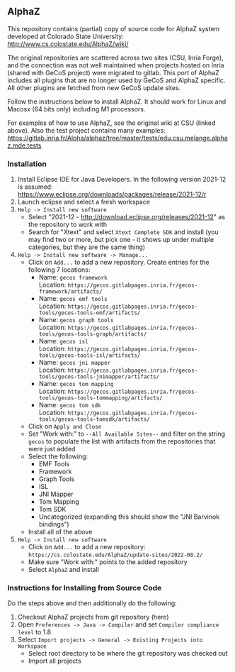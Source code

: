 ## AlphaZ 

This repository contains (partial) copy of source code for AlphaZ system 
developed at Colorado State University:
 http://www.cs.colostate.edu/AlphaZ/wiki/

The original repositories are scattered across two sites (CSU, Inria Forge), 
and the connection was not well maintained when projects hosted on Inria 
(shared with GeCoS project) were migrated to gitlab. This port of AlphaZ
includes all plugins that are no longer used by GeCoS and AlphaZ specific. 
All other plugins are fetched from new GeCoS update sites.

Follow the instructions below to install AlphaZ. It should work for Linux and Macosx (64 bits only) including M1 processors.

For examples of how to use AlphaZ, see the original wiki at CSU (linked above).
Also the test project contains many examples:
  https://gitlab.inria.fr/Alpha/alphaz/tree/master/tests/edu.csu.melange.alphaz.mde.tests

### Installation

1. Install Eclipse IDE for Java Developers. In the following version 2021-12 is
assumed: https://www.eclipse.org/downloads/packages/release/2021-12/r
2. Launch eclipse and select a fresh workspace
3. ``Help -> Install new software``
   - Select "2021-12 - http://download.eclipse.org/releases/2021-12" as the repository to work with
   - Search for "Xtext" and select ``Xtext Complete SDK`` and install
   (you may find two or more, but pick one - it shows up under multiple categories, but they are the same thing)
4. ``Help -> Install new software -> Manage...``
   - Click on ``Add...`` to add a new repository. Create entries for the following 7 locations:
       * Name: ``gecos framework``  
         Location: ``https://gecos.gitlabpages.inria.fr/gecos-framework/artifacts/``
       * Name: ``gecos emf tools``  
         Location: ``https://gecos.gitlabpages.inria.fr/gecos-tools/gecos-tools-emf/artifacts/``
       * Name: ``gecos graph tools``  
         Location: ``https://gecos.gitlabpages.inria.fr/gecos-tools/gecos-tools-graph/artifacts/``
       * Name: ``gecos isl``  
         Location: ``https://gecos.gitlabpages.inria.fr/gecos-tools/gecos-tools-isl/artifacts/``
       * Name: ``gecos jni mapper``  
         Location: ``https://gecos.gitlabpages.inria.fr/gecos-tools/gecos-tools-jnimapper/artifacts/``
       * Name: ``gecos tom mapping``  
         Location: ``https://gecos.gitlabpages.inria.fr/gecos-tools/gecos-tools-tommapping/artifacts/``
       * Name: ``gecos tom sdk``  
         Location: ``https://gecos.gitlabpages.inria.fr/gecos-tools/gecos-tools-tomsdk/artifacts/``
   - Click on ``Apply and Close``
   - Set "Work with:" to ``--All Available Sites--`` and filter on the string ``gecos`` to populate the list with artifacts from the repositories that were just added
   - Select the following:
       * EMF Tools
       * Framework
       * Graph Tools
       * ISL
       * JNI Mapper
       * Tom Mapping
       * Tom SDK
       * Uncategorized (expanding this should show the "JNI Barvinok bindings")
   - Install all of the above 
5. ``Help -> Install new software``
   - Click on ``Add...`` to add a new repository: ``https://cs.colostate.edu/AlphaZ/update-sites/2022-08.2/``
   - Make sure "Work with:" points to the added repository 
   - Select ``AlphaZ`` and install

### Instructions for Installing from Source Code

Do the steps above and then additionally do the following:

1. Checkout AlphaZ projects from git repository (here)
2. Open ``Preferences -> Java -> Compiler`` and set ``Compiler compliance level`` to 1.8
3. Select ``Import projects -> General -> Existing Projects into Workspace``
    - Select root directory to be where the git repository was checked out
    - Import all projects
   
